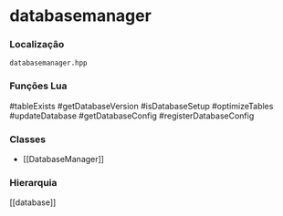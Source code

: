 # databasemanager

### Localização
`databasemanager.hpp`

### Funções Lua
#tableExists
#getDatabaseVersion
#isDatabaseSetup
#optimizeTables
#updateDatabase
#getDatabaseConfig
#registerDatabaseConfig

### Classes
- [[DatabaseManager]]

### Hierarquia
[[database]]
